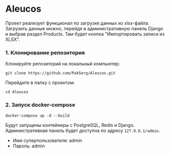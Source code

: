 # Aleucos 

Проект реализует функционал по загрузке данных из xlsx-файла. Загрузить данные можно, перейдя в административную панель Django и выбрав раздел Products. Там будет кнопка "Импортировать записи из XLSX".
### 1. Клонирование репозитория 
Клонируйте репозиторий на локальный компьютер:
``` 
git clone https://github.com/PakSerg/Aleucos.git
```
Перейдите в папку с проектом: 
```
cd Aleucos
```

### 2. Запуск docker-compose

```
docker-compose up -d --build
``` 
Будут запущены контейнеры с PostgreSQL, Redis и Django.
Административная панель будет доступна по адресу `127.0.0.1/admin`.

- Имя суперпользователя: admin
- Пароль: admin